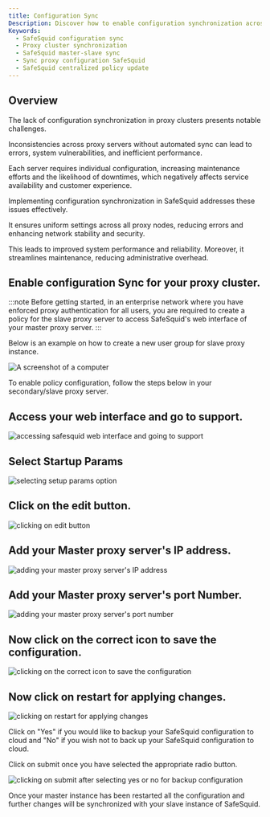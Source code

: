 ```yaml
---
title: Configuration Sync
Description: Discover how to enable configuration synchronization across a SafeSquid proxy cluster to ensure consistent policy deployment, reduce administrative overhead, and improve system reliability and security.
Keywords:
  - SafeSquid configuration sync
  - Proxy cluster synchronization
  - SafeSquid master-slave sync
  - Sync proxy configuration SafeSquid
  - SafeSquid centralized policy update
---
```


## Overview
The lack of configuration synchronization in proxy clusters presents notable challenges.

Inconsistencies across proxy servers without automated sync can lead to errors, system vulnerabilities, and inefficient performance.

Each server requires individual configuration, increasing maintenance efforts and the likelihood of downtimes, which negatively affects service availability and customer experience.

Implementing configuration synchronization in SafeSquid addresses these issues effectively.

It ensures uniform settings across all proxy nodes, reducing errors and enhancing network stability and security.

This leads to improved system performance and reliability. Moreover, it streamlines maintenance, reducing administrative overhead.

## Enable configuration Sync for your proxy cluster.
:::note
Before getting started, in an enterprise network where you have enforced proxy authentication for all users, you are required to create a policy for the slave proxy server to access SafeSquid's web interface of your master proxy server.
:::

Below is an example on how to create a new user group for slave proxy instance.

![A screenshot of a computer](/img/How_to_Setup_Configuration_Sync_in_a_SafeSquid_Proxy_Cluster/image1.webp)

To enable policy configuration, follow the steps below in your secondary/slave proxy server.

## Access your web interface and go to support.
![accessing safesquid web interface and going to support ](/img/How_to_Setup_Configuration_Sync_in_a_SafeSquid_Proxy_Cluster/image2.webp)

## Select Startup Params
![selecting setup params option](/img/How_to_Setup_Configuration_Sync_in_a_SafeSquid_Proxy_Cluster/image3.webp)

## Click on the edit button.
![clicking on edit button](/img/How_to_Setup_Configuration_Sync_in_a_SafeSquid_Proxy_Cluster/image4.webp)

## Add your Master proxy server's IP address.
![adding your master proxy server's IP address](/img/How_to_Setup_Configuration_Sync_in_a_SafeSquid_Proxy_Cluster/image5.webp)

## Add your Master proxy server's port Number.
![adding your master proxy server's port number](/img/How_to_Setup_Configuration_Sync_in_a_SafeSquid_Proxy_Cluster/image6.webp)

## Now click on the correct icon to save the configuration.
![clicking on the correct icon to save the configuration](/img/How_to_Setup_Configuration_Sync_in_a_SafeSquid_Proxy_Cluster/image7.webp)

## Now click on restart for applying changes.
![clicking on restart for applying changes](/img/How_to_Setup_Configuration_Sync_in_a_SafeSquid_Proxy_Cluster/image8.webp)

Click on "Yes" if you would like to backup your SafeSquid configuration to cloud and "No" if you wish not to back up your SafeSquid configuration to cloud.

Click on submit once you have selected the appropriate radio button.

![clicking on submit after selecting yes or no for backup configuration](/img/How_to_Setup_Configuration_Sync_in_a_SafeSquid_Proxy_Cluster/image9.webp)

Once your master instance has been restarted all the configuration and further changes will be synchronized with your slave instance of SafeSquid.
